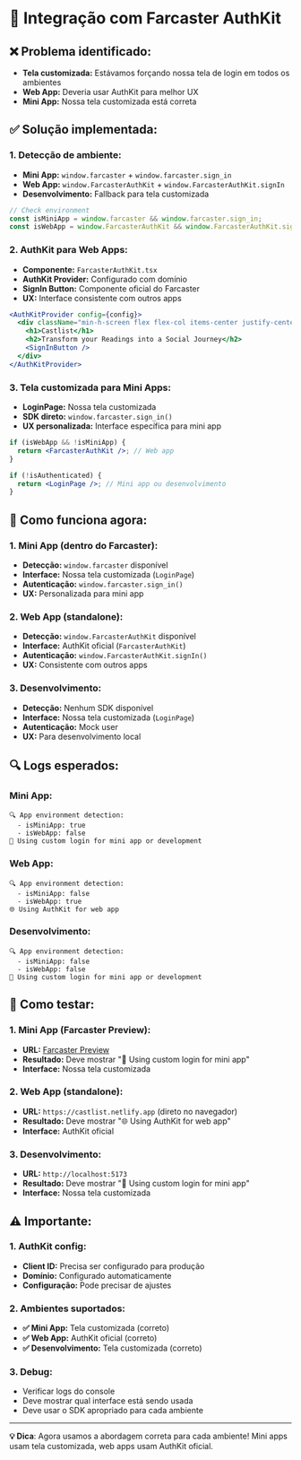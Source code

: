 # 🔐 Integração com Farcaster AuthKit

## ❌ **Problema identificado:**
- **Tela customizada:** Estávamos forçando nossa tela de login em todos os ambientes
- **Web App:** Deveria usar AuthKit para melhor UX
- **Mini App:** Nossa tela customizada está correta

## ✅ **Solução implementada:**

### **1. Detecção de ambiente:**
- **Mini App:** `window.farcaster` + `window.farcaster.sign_in`
- **Web App:** `window.FarcasterAuthKit` + `window.FarcasterAuthKit.signIn`
- **Desenvolvimento:** Fallback para tela customizada

```javascript
// Check environment
const isMiniApp = window.farcaster && window.farcaster.sign_in;
const isWebApp = window.FarcasterAuthKit && window.FarcasterAuthKit.signIn;
```

### **2. AuthKit para Web Apps:**
- **Componente:** `FarcasterAuthKit.tsx`
- **AuthKit Provider:** Configurado com domínio
- **SignIn Button:** Componente oficial do Farcaster
- **UX:** Interface consistente com outros apps

```jsx
<AuthKitProvider config={config}>
  <div className="min-h-screen flex flex-col items-center justify-center">
    <h1>Castlist</h1>
    <h2>Transform your Readings into a Social Journey</h2>
    <SignInButton />
  </div>
</AuthKitProvider>
```

### **3. Tela customizada para Mini Apps:**
- **LoginPage:** Nossa tela customizada
- **SDK direto:** `window.farcaster.sign_in()`
- **UX personalizada:** Interface específica para mini app

```jsx
if (isWebApp && !isMiniApp) {
  return <FarcasterAuthKit />; // Web app
}

if (!isAuthenticated) {
  return <LoginPage />; // Mini app ou desenvolvimento
}
```

## 🎯 **Como funciona agora:**

### **1. Mini App (dentro do Farcaster):**
- **Detecção:** `window.farcaster` disponível
- **Interface:** Nossa tela customizada (`LoginPage`)
- **Autenticação:** `window.farcaster.sign_in()`
- **UX:** Personalizada para mini app

### **2. Web App (standalone):**
- **Detecção:** `window.FarcasterAuthKit` disponível
- **Interface:** AuthKit oficial (`FarcasterAuthKit`)
- **Autenticação:** `window.FarcasterAuthKit.signIn()`
- **UX:** Consistente com outros apps

### **3. Desenvolvimento:**
- **Detecção:** Nenhum SDK disponível
- **Interface:** Nossa tela customizada (`LoginPage`)
- **Autenticação:** Mock user
- **UX:** Para desenvolvimento local

## 🔍 **Logs esperados:**

### **Mini App:**
```
🔍 App environment detection:
  - isMiniApp: true
  - isWebApp: false
📱 Using custom login for mini app or development
```

### **Web App:**
```
🔍 App environment detection:
  - isMiniApp: false
  - isWebApp: true
🌐 Using AuthKit for web app
```

### **Desenvolvimento:**
```
🔍 App environment detection:
  - isMiniApp: false
  - isWebApp: false
📱 Using custom login for mini app or development
```

## 🚀 **Como testar:**

### **1. Mini App (Farcaster Preview):**
- **URL:** [Farcaster Preview](https://farcaster.xyz/~/developers/mini-apps/preview)
- **Resultado:** Deve mostrar "📱 Using custom login for mini app"
- **Interface:** Nossa tela customizada

### **2. Web App (standalone):**
- **URL:** `https://castlist.netlify.app` (direto no navegador)
- **Resultado:** Deve mostrar "🌐 Using AuthKit for web app"
- **Interface:** AuthKit oficial

### **3. Desenvolvimento:**
- **URL:** `http://localhost:5173`
- **Resultado:** Deve mostrar "📱 Using custom login for mini app"
- **Interface:** Nossa tela customizada

## ⚠️ **Importante:**

### **1. AuthKit config:**
- **Client ID:** Precisa ser configurado para produção
- **Domínio:** Configurado automaticamente
- **Configuração:** Pode precisar de ajustes

### **2. Ambientes suportados:**
- **✅ Mini App:** Tela customizada (correto)
- **✅ Web App:** AuthKit oficial (correto)
- **✅ Desenvolvimento:** Tela customizada (correto)

### **3. Debug:**
- Verificar logs do console
- Deve mostrar qual interface está sendo usada
- Deve usar o SDK apropriado para cada ambiente

---

**💡 Dica**: Agora usamos a abordagem correta para cada ambiente! Mini apps usam tela customizada, web apps usam AuthKit oficial.
